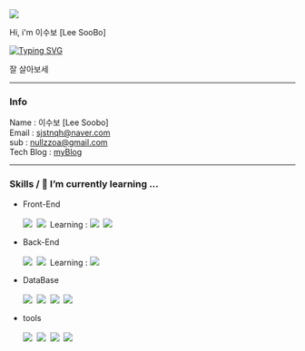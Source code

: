 
<img src="https://capsule-render.vercel.app/api?type=waving&color=D3D3D3&height=180&section=header&text=💻🔥🤘&fontSize=40" />

Hi, i'm 이수보 [Lee SooBo]<br />

[![Typing SVG](https://readme-typing-svg.demolab.com?font=Fira+Code&pause=300&color=7DF729&random=false&width=435&lines=Welcome&nbsp;My&nbsp;Github)](https://git.io/typing-svg)

잘 살아보세
<hr />

### Info
Name      : 이수보 [Lee Soobo]<br />
Email     : sjstnqh@naver.com<br />
sub       : nullzzoa@gmail.com<br />
Tech Blog : <a href="https://velog.io/@sjsrkdgks">myBlog</a>
<br />

<hr />

### Skills / 🌱 I’m currently learning ...
- Front-End<br /><br />
<img src="https://img.shields.io/badge/JavaScript-20232a.svg?style=for-the-badge&logo=JavaScript&logoColor=F7DF1E" />&nbsp;
<img src="https://img.shields.io/badge/JQuery-20232a.svg?style=for-the-badge&logo=JQuery&logoColor=0769AD" />&nbsp;
Learning : 
<img src="https://img.shields.io/badge/Vue-20232a.svg?style=for-the-badge&logo=Vue.js&logoColor=4FC08D" />&nbsp;
<img src="https://img.shields.io/badge/React-20232a.svg?style=for-the-badge&logo=react&logoColor=61DAFB" />&nbsp;

- Back-End<br /><br />
<img src="https://img.shields.io/badge/Java-20232a.svg?style=for-the-badge&logo=Java&logoColor=F7DF1E" />&nbsp;
<img src="https://img.shields.io/badge/Spring-20232a.svg?style=for-the-badge&logo=Spring&logoColor=6DB33F" />&nbsp;
Learning : 
<img src="https://img.shields.io/badge/Node-20232a.svg?style=for-the-badge&logo=Node.js&logoColor=6DB33F" />&nbsp;

- DataBase<br />   
<img src="https://img.shields.io/badge/Oracle-20232a.svg?style=for-the-badge&logo=Oracle&logoColor=F80000" />&nbsp;
<img src="https://img.shields.io/badge/PostgreSQL-20232a.svg?style=for-the-badge&logo=PostgreSQL&logoColor=4169E1" />&nbsp;
<img src="https://img.shields.io/badge/MySQL-20232a.svg?style=for-the-badge&logo=MySQL&logoColor=4479A1" />&nbsp;
<img src="https://img.shields.io/badge/SQL-20232a.svg?style=for-the-badge&logo=SQL&logoColor=F7DF1E" />&nbsp;
 
 - tools<br />   
<img src="https://img.shields.io/badge/vscode-20232a.svg?style=for-the-badge&logo=visualstudiocode&logoColor=007ACC" />&nbsp;
<img src="https://img.shields.io/badge/eclipse-20232a.svg?style=for-the-badge&logo=eclipseide&logoColor=#007ACC" />&nbsp;
<img src="https://img.shields.io/badge/dbeaver-20232a.svg?style=for-the-badge&logo=dbeaver&logoColor=F3F5F5" />&nbsp;
<img src="https://img.shields.io/badge/Notion-20232a.svg?style=for-the-badge&logo=Notion&logoColor=F3F5F5" />&nbsp;

<!--
**soobolee/soobolee** is a ✨ _special_ ✨ repository because its `README.md` (this file) appears on your GitHub profile.

Here are some ideas to get you started:

- 🔭 I’m currently working on ...
- 👯 I’m looking to collaborate on ...
- 🤔 I’m looking for help with ...
- 💬 Ask me about ...
- 📫 How to reach me: ...
- 😄 Pronouns: ...
- ⚡ Fun fact: ...
-->
